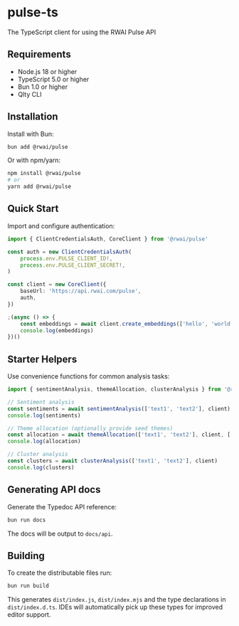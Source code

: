 # pulse-ts

The TypeScript client for using the RWAI Pulse API

## Requirements

- Node.js 18 or higher
- TypeScript 5.0 or higher
- Bun 1.0 or higher
- Qlty CLI

## Installation

Install with Bun:

```bash
bun add @rwai/pulse
```

Or with npm/yarn:

```bash
npm install @rwai/pulse
# or
yarn add @rwai/pulse
```

## Quick Start

Import and configure authentication:

```ts
import { ClientCredentialsAuth, CoreClient } from '@rwai/pulse'

const auth = new ClientCredentialsAuth(
    process.env.PULSE_CLIENT_ID!,
    process.env.PULSE_CLIENT_SECRET!,
)

const client = new CoreClient({
    baseUrl: 'https://api.rwai.com/pulse',
    auth,
})

;(async () => {
    const embeddings = await client.create_embeddings(['hello', 'world'])
    console.log(embeddings)
})()
```

## Starter Helpers

Use convenience functions for common analysis tasks:

```ts
import { sentimentAnalysis, themeAllocation, clusterAnalysis } from '@rwai/pulse'

// Sentiment analysis
const sentiments = await sentimentAnalysis(['text1', 'text2'], client)
console.log(sentiments)

// Theme allocation (optionally provide seed themes)
const allocation = await themeAllocation(['text1', 'text2'], client, ['theme1', 'theme2'])
console.log(allocation)

// Cluster analysis
const clusters = await clusterAnalysis(['text1', 'text2'], client)
console.log(clusters)
```

## Generating API docs

Generate the Typedoc API reference:

```bash
bun run docs
```

The docs will be output to `docs/api`.

## Building

To create the distributable files run:

```bash
bun run build
```

This generates `dist/index.js`, `dist/index.mjs` and the type declarations in `dist/index.d.ts`.
IDEs will automatically pick up these types for improved editor support.
